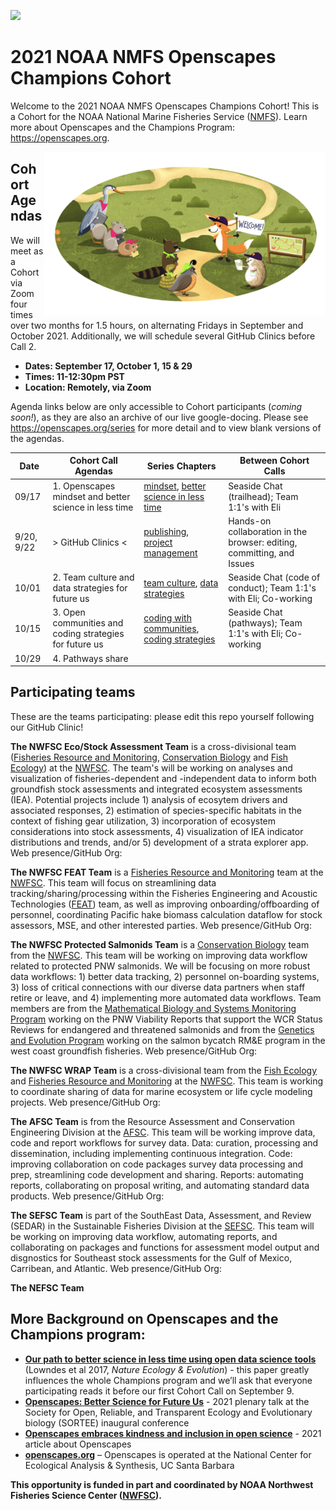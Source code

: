 <a align="left" href="https://github.com/Openscapes/2021-noaa-nmfs"><img src="https://github.githubassets.com/images/modules/logos_page/GitHub-Mark.png" width="35px"></a>

# 2021 NOAA NMFS Openscapes Champions Cohort

Welcome to the 2021 NOAA NMFS Openscapes Champions Cohort! This is a Cohort for the NOAA National Marine Fisheries Service ([NMFS](https://www.fisheries.noaa.gov/)). Learn more about Openscapes and the Champions Program: <https://openscapes.org>. 

<img align="right" src="horst-champions-trailhead.png" width="450">  

## Cohort Agendas

We will meet as a Cohort via Zoom four times over two months for 1.5 hours, on alternating Fridays in September and October 2021. Additionally, we will schedule several GitHub Clinics before Call 2. 

- **Dates: September 17, October 1, 15 & 29**
- **Times: 11-12:30pm PST**
- **Location: Remotely, via Zoom**

Agenda links below are only accessible to Cohort participants (*coming soon!*), as they are also an archive of our live google-docing. Please see <https://openscapes.org/series> for more detail and to view blank versions of the agendas.

Date | Cohort Call Agendas          | Series Chapters |      Between Cohort Calls
----| ------------------|----------------------|--------------------------------
09/17 | 1. Openscapes mindset and better science in less time | [mindset](https://openscapes.github.io/series/mindset), [better science in less time](https://openscapes.github.io/series/bsilt) | Seaside Chat (trailhead); Team 1:1's with Eli
9/20, 9/22 | > GitHub Clinics <| [publishing](https://openscapes.github.io/series/github-pub), [project management](https://openscapes.github.io/series/github-issues) | Hands-on collaboration in the browser: editing, committing, and Issues
10/01 | 2. Team culture and data strategies for future us | [team culture](https://openscapes.github.io/series/team-culture), [data strategies](https://openscapes.github.io/series/data-strategies) | Seaside Chat (code of conduct); Team 1:1's with Eli; Co-working 
10/15 | 3. Open communities and coding strategies for future us | [coding with communities](https://openscapes.github.io/series/communities), [coding strategies](https://openscapes.github.io/series/coding-strategies) | Seaside Chat (pathways); Team 1:1's with Eli; Co-working
10/29 | 4. Pathways share |  | 

## Participating teams

These are the teams participating: please edit this repo yourself following our GitHub Clinic!

**The NWFSC Eco/Stock Assessment Team** is a cross-divisional team ([Fisheries Resource and Monitoring](fisheries.noaa.gov/about/fishery-resource-analysis-and-monitoring-division-northwest-fisheries-science-center), [Conservation Biology](https://www.fisheries.noaa.gov/about/conservation-biology-division-northwest-fisheries-science-center) and [Fish Ecology](https://www.fisheries.noaa.gov/about/fish-ecology-division-northwest-fisheries-science-center)) at the [NWFSC](https://www.fisheries.noaa.gov/about/northwest-fisheries-science-center). The team's will be working on analyses and visualization of fisheries-dependent and -independent data to inform both groundfish stock assessments and integrated ecosystem assessments (IEA). Potential projects include 1) analysis of ecosytem drivers and associated responses, 2) estimation of species-specific habitats in the context of fishing gear utilization, 3) incorporation of ecosystem considerations into stock assessments, 4) visualization of IEA indicator distributions and trends, and/or 5) development of a strata explorer app. Web presence/GitHub Org: 

**The NWFSC FEAT Team** is a [Fisheries Resource and Monitoring](fisheries.noaa.gov/about/fishery-resource-analysis-and-monitoring-division-northwest-fisheries-science-center) team at the [NWFSC](https://www.fisheries.noaa.gov/about/northwest-fisheries-science-center). This team will focus on streamlining data tracking/sharing/processing within the Fisheries Engineering and Acoustic Technologies ([FEAT](https://www.fisheries.noaa.gov/west-coast/sustainable-fisheries/fisheries-engineering-and-acoustic-technologies-team)) team, as well as improving onboarding/offboarding of personnel, coordinating Pacific hake biomass calculation dataflow for stock assessors, MSE, and other interested parties.  Web presence/GitHub Org:

**The NWFSC Protected Salmonids Team** is a [Conservation Biology](https://www.fisheries.noaa.gov/about/conservation-biology-division-northwest-fisheries-science-center) team from the [NWFSC](https://www.fisheries.noaa.gov/about/northwest-fisheries-science-center). This team will be working on improving data workflow related to protected PNW salmonids. We will be focusing on more robust data workflows: 1) better data tracking, 2) personnel on-boarding systems, 3) loss of critical connections with our diverse data partners when staff retire or leave, and 4) implementing more automated data workflows. Team members are from the [Mathematical Biology and Systems Monitoring Program](https://www.fisheries.noaa.gov/west-coast/science-data/mathematical-biology-and-systems-monitoring-pacific-northwest) working on the PNW Viability Reports that support the WCR Status Reviews for endangered and threatened salmonids and from the [Genetics and Evolution Program](https://www.fisheries.noaa.gov/west-coast/science-data/genetics-and-evolution-pacific-northwest) working on the salmon bycatch RM&E program in the west coast groundfish fisheries. Web presence/GitHub Org:

**The NWFSC WRAP Team** is a cross-divisional team from the [Fish Ecology](https://www.fisheries.noaa.gov/about/fish-ecology-division-northwest-fisheries-science-center) and [Fisheries Resource and Monitoring](fisheries.noaa.gov/about/fishery-resource-analysis-and-monitoring-division-northwest-fisheries-science-center) at the [NWFSC](https://www.fisheries.noaa.gov/about/northwest-fisheries-science-center). This team is working to coordinate sharing of data for marine ecosystem or life cycle modeling projects. Web presence/GitHub Org:

**The AFSC Team** is from the Resource Assessment and Conservation Engineering Division at the [AFSC](https://www.fisheries.noaa.gov/about/alaska-fisheries-science-center). This team will be working improve data, code and report workflows for survey data. Data: curation, processing and dissemination, including implementing continuous integration. Code: improving collaboration on code packages survey data processing and prep, streamlining code development and sharing. Reports: automating reports, collaborating on proposal writing, and automating standard data products. Web presence/GitHub Org:

**The SEFSC Team** is part of the SouthEast Data, Assessment, and Review (SEDAR) in the Sustainable Fisheries Division at the [SEFSC](https://www.fisheries.noaa.gov/about/southeast-fisheries-science-center). This team will be working on improving data workflow, automating reports, and collaborating on packages and functions for assessment model output and disgnostics for Southeast stock assessments for the Gulf of Mexico, Carribean, and Atlantic. Web presence/GitHub Org:

**The NEFSC Team**

## More Background on Openscapes and the Champions program:

* **[Our path to better science in less time using open data science tools](https://www.nature.com/articles/s41559-017-0160)** (Lowndes et al 2017, _Nature Ecology & Evolution_) - this paper greatly influences the whole Champions program and we’ll ask that everyone participating reads it before our first Cohort Call on September 9. 
* **[Openscapes: Better Science for Future Us](https://docs.google.com/presentation/d/1HGw4P095-lblHiGQHXYidHiVysjrPxuojxTxKtE13vk/edit#slide=id.ge2b7c2f974_0_2017)** - 2021 plenary talk at the Society for Open, Reliable, and Transparent Ecology and Evolutionary biology (SORTEE) inaugural conference 
* **[Openscapes embraces kindness and inclusion in open science](https://sparcopen.org/impact-story/openscapes-embraces-kindness-and-inclusion-of-open-science/)** - 2021 article about Openscapes
* **[openscapes.org](https://openscapes.org/)** – Openscapes is operated at the National Center for Ecological Analysis & Synthesis, UC Santa Barbara

**This opportunity is funded in part and coordinated by NOAA Northwest Fisheries Science Center ([NWFSC](https://www.fisheries.noaa.gov/about/northwest-fisheries-science-center)).**
